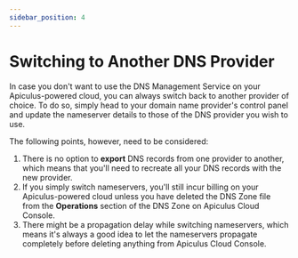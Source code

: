 ```yaml
---
sidebar_position: 4
---
```

# Switching to Another DNS Provider

In case you don't want to use the DNS Management Service on your Apiculus-powered cloud, you can always switch back to another provider of choice. To do so, simply head to your domain name provider's control panel and update the nameserver details to those of the DNS provider you wish to use.

The following points, however, need to be considered:

1. There is no option to **export** DNS records from one provider to another, which means that you'll need to recreate all your DNS records with the new provider.
2. If you simply switch nameservers, you'll still incur billing on your Apiculus-powered cloud unless you have deleted the DNS Zone file from the **Operations** section of the DNS Zone on Apiculus Cloud Console.
3. There might be a propagation delay while switching nameservers, which means it's always a good idea to let the nameservers propagate completely before deleting anything from Apiculus Cloud Console.




